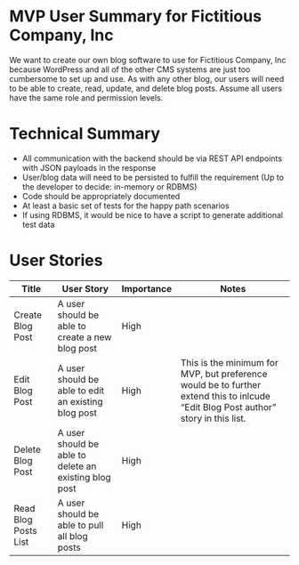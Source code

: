 # MVP User Summary for Fictitious Company, Inc
We want to create our own blog software to use for Fictitious Company, Inc because WordPress and all of the other CMS systems are just too cumbersome to set up and use. As with any other blog, our users will need to be able to create, read, update, and delete blog posts. Assume all users have the same role and permission levels.

# Technical Summary
- All communication with the backend should be via REST API endpoints with JSON payloads in the response
- User/blog data will need to be persisted to fulfill the requirement (Up to the developer to decide: in-memory or RDBMS)
- Code should be appropriately documented
- At least a basic set of tests for the happy path scenarios
- If using RDBMS, it would be nice to have a script to generate additional test data

# User Stories
| **Title** | **User Story** | Importance | Notes |
| --- | --- | --- | --- |
| Create Blog Post | A user should be able to create a new blog post | High | |
| Edit Blog Post | A user should be able to edit an existing blog post | High | This is the minimum for MVP, but preference would be to further extend this to inlcude “Edit Blog Post author” story in this list.|
| Delete Blog Post | A user should be able to delete an existing blog post | High | |
| Read Blog Posts List | A user should be able to pull all blog posts | High | |


